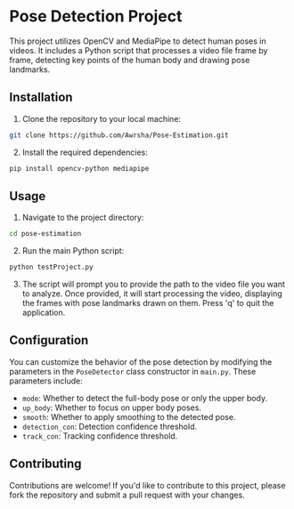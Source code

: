 # Pose Detection Project

This project utilizes OpenCV and MediaPipe to detect human poses in videos. It includes a Python script that processes a video file frame by frame, detecting key points of the human body and drawing pose landmarks.

## Installation

1. Clone the repository to your local machine:

```bash
git clone https://github.com/Awrsha/Pose-Estimation.git
```


2. Install the required dependencies:

```bash
pip install opencv-python mediapipe
```

## Usage

1. Navigate to the project directory:

```bash
cd pose-estimation
```

2. Run the main Python script:

```bash
python testProject.py
```

3. The script will prompt you to provide the path to the video file you want to analyze. Once provided, it will start processing the video, displaying the frames with pose landmarks drawn on them. Press 'q' to quit the application.

## Configuration

You can customize the behavior of the pose detection by modifying the parameters in the `PoseDetector` class constructor in `main.py`. These parameters include:

- `mode`: Whether to detect the full-body pose or only the upper body.
- `up_body`: Whether to focus on upper body poses.
- `smooth`: Whether to apply smoothing to the detected pose.
- `detection_con`: Detection confidence threshold.
- `track_con`: Tracking confidence threshold.

## Contributing

Contributions are welcome! If you'd like to contribute to this project, please fork the repository and submit a pull request with your changes.
